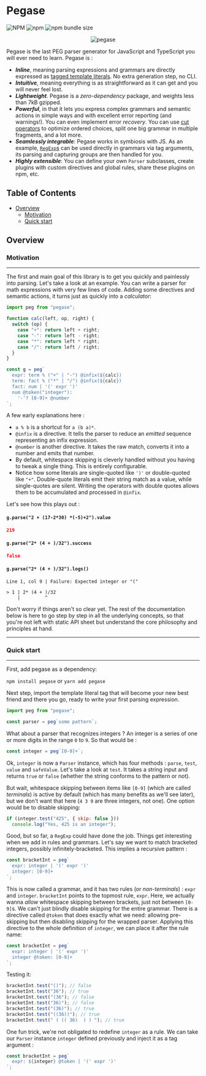 # Pegase

![NPM](https://img.shields.io/npm/l/pegase)
![npm](https://img.shields.io/npm/v/pegase)
![npm bundle size](https://img.shields.io/bundlephobia/minzip/pegase?label=gzip)

<p align="center">
  <img alt="pegase" src="https://raw.githubusercontent.com/ostrebler/pegase/master/pegase.png">
</p>

Pegase is the last PEG parser generator for JavaScript and TypeScript you will ever need to learn. Pegase is :

- **_Inline_**, meaning parsing expressions and grammars are directly expressed as
  [tagged template literals](https://developer.mozilla.org/en-US/docs/Web/JavaScript/Reference/Template_literals#tagged_templates).
  No extra generation step, no CLI.
- **_Intuitive_**, meaning everything is as straightforward as it can get and you will never feel lost.
- **_Lightweight_**. Pegase is a _zero-dependency_ package, and weights less than 7kB gzipped.
- **_Powerful_**, in that it lets you express complex grammars and semantic actions in simple ways and with excellent error reporting
  (and warnings!).
  You can even implement error _recovery_. You can use [cut operators](http://ceur-ws.org/Vol-1269/paper232.pdf) to optimize
  ordered choices, split one big grammar in multiple fragments, and a lot more.
- **_Seamlessly integrable_**: Pegase works in symbiosis with JS. As an example, [`RegExp`s](https://developer.mozilla.org/en-US/docs/Web/JavaScript/Reference/Global_Objects/RegExp)
  can be used directly in grammars via tag arguments, its parsing and capturing groups are then handled for you.
- **_Highly extensible_**: You can define your own `Parser` subclasses, create plugins with custom directives and global rules,
  share these plugins on npm, etc.

## Table of Contents

- [Overview](#overview)
  - [Motivation](#motivation)
  - [Quick start](#quick-start)

## Overview

### Motivation

---

The first and main goal of this library is to get you quickly and painlessly into parsing. Let's take a look at an example.
You can write a parser for math expressions with very few lines of code. Adding some directives and semantic actions, it turns
just as quickly into a _calculator_:

<!-- prettier-ignore -->
```js
import peg from "pegase";

function calc(left, op, right) {
  switch (op) {
    case "+": return left + right;
    case "-": return left - right;
    case "*": return left * right;
    case "/": return left / right;
  }
}

const g = peg`
  expr: term % ("+" | "-") @infix(${calc})
  term: fact % ("*" | "/") @infix(${calc})
  fact: num | '(' expr ')'
  num @token("integer"):
    '-'? [0-9]+ @number
`;
```

A few early explanations here :

- `a % b` is a shortcut for `a (b a)*`.
- `@infix` is a directive. It tells the parser to reduce an _emitted_ sequence representing an infix expression.
- `@number` is another directive. It takes the raw match, converts it into a number and emits that number.
- By default, whitespace skipping is cleverly handled without you having to tweak a single thing. This is entirely configurable.
- Notice how some literals are single-quoted like `')'` or double-quoted like `"+"`. Double-quote literals emit their string
  match as a value, while single-quotes are silent. Writing the operators with double quotes allows them to be accumulated
  and processed in `@infix`.

Let's see how this plays out :

#### `g.parse("2 + (17-2*30) *(-5)+2").value`

```json
219
```

#### `g.parse("2* (4 + )/32").success`

```json
false
```

#### `g.parse("2* (4 + )/32").logs()`

```
Line 1, col 9 | Failure: Expected integer or "("

> 1 | 2* (4 + )/32
    |         ^
```

Don't worry if things aren't so clear yet. The rest of the documentation below is here to go step by step in all the underlying
concepts, so that you're not left with static API sheet but understand the core philosophy and principles at hand.

---

### Quick start

---

First, add pegase as a dependency:

`npm install pegase` or `yarn add pegase`

Next step, import the template literal tag that will become your new best friend and there you go, ready to write your first
parsing expression.

```js
import peg from "pegase";

const parser = peg`some pattern`;
```

What about a parser that recognizes integers ? An integer is a series of one or more digits in the range `0` to `9`.
So that would be :

```js
const integer = peg`[0-9]+`;
```

Ok, `integer` is now a `Parser` instance, which has four methods : `parse`, `test`, `value` and `safeValue`. Let's take a look
at `test`. It takes a string input and returns `true` or `false` (whether the string conforms to the pattern or not).

But wait, whitespace skipping between items like `[0-9]` (which are called _terminals_) is active by default (which has
many benefits as we'll see later), but we don't want that here (`4 3 9` are three integers, not one). One option would be
to disable skipping:

<!-- prettier-ignore -->
```js
if (integer.test("425", { skip: false }))
  console.log("Yes, 425 is an integer");
```

Good, but so far, a `RegExp` could have done the job. Things get interesting when we add in rules and grammars.
Let's say we want to match bracketed integers, possibly infinitely-bracketed. This implies a recursive pattern :

```js
const bracketInt = peg`
  expr: integer | '(' expr ')'
  integer: [0-9]+
`;
```

This is now called a grammar, and it has two rules (or _non-terminals_) : `expr` and `integer`. `bracketInt` points to the
topmost rule, `expr`. Here, we actually wanna _allow_ whitespace skipping between brackets, just not between `[0-9]`s. We
can't just blindly disable skipping for the entire grammar. There is a directive called `@token` that does exactly what we
need: allowing pre-skipping but then disabling skipping for the wrapped parser. Applying this directive to the
whole definition of `integer`, we can place it after the rule name:

```js
const bracketInt = peg`
  expr: integer | '(' expr ')'
  integer @token: [0-9]+
`;
```

Testing it:

```js
bracketInt.test("()"); // false
bracketInt.test("36"); // true
bracketInt.test("(36"); // false
bracketInt.test("36)"); // false
bracketInt.test("(36)"); // true
bracketInt.test("((36))"); // true
bracketInt.test(" ( (( 36)  ) ) "); // true
```

One fun trick, we're not obligated to redefine `integer` as a rule. We can take our `Parser` instance `integer`
defined previously and inject it as a tag argument :

```js
const bracketInt = peg`
  expr: ${integer} @token | '(' expr ')'
`;
```

